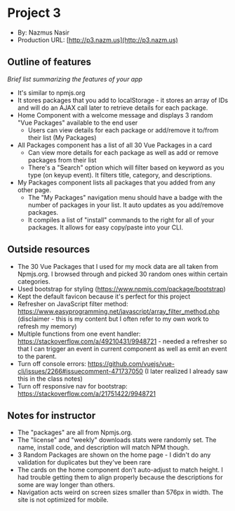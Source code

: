 # Project 3
+ By: Nazmus Nasir
+ Production URL: [http://p3.nazm.us](http://p3.nazm.us)


## Outline of features
*Brief list summarizing the features of your app*
* It's similar to npmjs.org
* It stores packages that you add to localStorage - it stores an array of IDs and will do an AJAX call later to retrieve details for each package.
* Home Component with a welcome message and displays 3 random "Vue Packages" available to the end user
  * Users can view details for each package or add/remove it to/from their list (My Packages)
* All Packages component has a list of all 30 Vue Packages in a card
  * Can view more details for each package as well as add or remove packages from their list
  * There's a "Search" option which will filter based on keyword as you type (on keyup event). It filters title, category, and descriptions.
* My Packages component lists all packages that you added from any other page.
  * The "My Packages" navigation menu should have a badge with the number of packages in your list. It auto updates as you add/remove packages.
  * It compiles a list of "install" commands to the right for all of your packages. It allows for easy copy/paste into your CLI.


## Outside resources
- The 30 Vue Packages that I used for my mock data are all taken from Npmjs.org. I browsed through and picked 30 random ones within certain categories.
- Used bootstrap for styling (https://www.npmjs.com/package/bootstrap)
- Kept the default favicon because it's perfect for this project
- Refresher on JavaScript filter method: https://www.easyprogramming.net/javascript/array_filter_method.php (disclaimer - this is my content but I often refer to my own work to refresh my memory)
- Multiple functions from one event handler: https://stackoverflow.com/a/49210431/9948721 - needed a refresher so that I can trigger an event in current component as well as emit an event to the parent.
- Turn off console errors: https://github.com/vuejs/vue-cli/issues/2266#issuecomment-471737050 (I later realized I already saw this in the class notes)
- Turn off responsive nav for bootstrap: https://stackoverflow.com/a/21751422/9948721

## Notes for instructor
- The "packages" are all from Npmjs.org.
- The "license" and "weekly" downloads stats were randomly set. The name, install code, and description will match NPM though.
- 3 Random Packages are shown on the home page - I didn't do any validation for duplicates but they've been rare
- The cards on the home component don't auto-adjust to match height. I had trouble getting them to align properly because the descriptions for some are way longer than others.
- Navigation acts weird on screen sizes smaller than 576px in width. The site is not optimized for mobile.